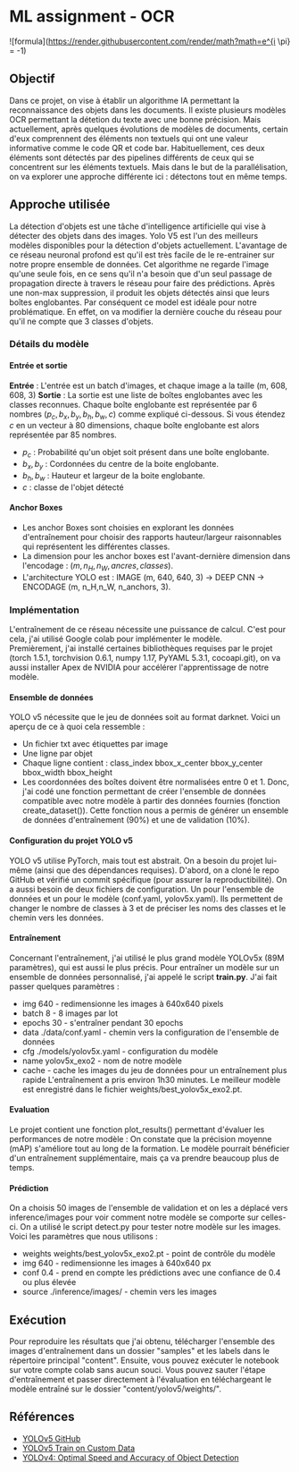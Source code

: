 
# ML assignment - OCR
![formula](https://render.githubusercontent.com/render/math?math=e^{i \pi} = -1)
## Objectif
Dans ce projet, on vise à établir un algorithme IA permettant la reconnaissance des objets dans les documents. Il existe plusieurs modèles OCR permettant la détetion du texte avec une bonne précision. Mais actuellement, après quelques évolutions de modèles de documents, certain d'eux comprennent des éléments non textuels qui ont une valeur informative comme le code QR et code bar. Habituellement, ces deux éléments sont détectés par des pipelines différents de ceux qui se concentrent sur les éléments textuels. Mais dans le but de la parallélisation, on va explorer une approche différente ici : détectons tout en même temps.


## Approche utilisée
  
La détection d'objets est une tâche d'intelligence artificielle qui vise à détecter des objets dans des images. Yolo V5 est l'un des meilleurs modèles disponibles pour la détection d'objets actuellement. L'avantage de ce réseau neuronal profond est qu'il est très facile de le re-entrainer sur notre propre ensemble de données. Cet algorithme ne regarde l'image qu'une seule fois, en ce sens qu'il n'a besoin que d'un seul passage de propagation directe à travers le réseau pour faire des prédictions. Après une non-max suppression, il produit les objets détectés ainsi que leurs boîtes englobantes.
Par conséquent ce model est idéale pour notre problématique. En effet, on va modifier la dernière couche du réseau pour qu'il ne compte que 3 classes d'objets.
### Détails du modèle
#### Entrée et sortie
**Entrée** : L'entrée est un batch d'images, et chaque image a la taille (m, 608, 608, 3)
**Sortie** : La sortie est une liste de boîtes englobantes avec les classes reconnues. Chaque boîte englobante est représentée par 6 nombres $(p_c, b_x, b_y, b_h, b_w, c)$ comme expliqué ci-dessous. Si vous étendez $c$ en un vecteur à 80 dimensions, chaque boîte englobante est alors représentée par 85 nombres.
- $p_c$ : Probabilité qu'un objet soit présent dans une boîte englobante.
- $b_x, b_y$ :  Cordonnées du centre de la boite englobante.
- $b_h, b_w$ :  Hauteur et largeur de la boite englobante.
- $c$ : classe de l'objet détecté
#### Anchor Boxes 
- Les anchor Boxes sont choisies en explorant les données d'entraînement pour choisir des rapports hauteur/largeur raisonnables qui représentent les différentes classes.
- La dimension pour les anchor boxes est l'avant-dernière dimension dans l'encodage : $(m, n_H,n_W,ancres,classes)$.
- L'architecture YOLO est : IMAGE (m, 640, 640, 3) -> DEEP CNN -> ENCODAGE (m, n_H,n_W, n_anchors, 3).

### Implémentation
L'entraînement de ce réseau nécessite une puissance de calcul. C'est pour  cela, j'ai utilisé Google  colab  pour implémenter le modèle.  
Premièrement, j'ai installé certaines bibliothèques requises par le projet  (torch  1.5.1, torchvision 0.6.1, numpy 1.17, PyYAML 5.3.1, cocoapi.git), on va aussi installer Apex de NVIDIA pour accélérer l'apprentissage de notre modèle.  
#### Ensemble de données
YOLO  v5  nécessite que le jeu de données soit au format darknet. Voici un aperçu de ce à quoi cela ressemble :  
- Un fichier  txt  avec étiquettes par image  
- Une ligne par objet  
- Chaque ligne contient : class_index  bbox_x_center  bbox_y_center  bbox_width  bbox_height  
- Les coordonnées des boîtes doivent être normalisées entre 0 et 1.
Donc, j'ai codé une fonction permettant de créer l'ensemble de données compatible avec notre modèle à partir des données  fournies (fonction  create_dataset()). Cette fonction nous a permis de générer un ensemble de données d'entraînement  (90%)  et une de validation  (10%).

#### Configuration du projet YOLO v5
YOLO v5 utilise PyTorch, mais tout est abstrait. On a besoin du projet lui-même (ainsi que des dépendances requises).
D'abord, on  a cloné le  repo  GitHub  et vérifié un commit  spécifique  (pour assurer la reproductibilité). On a aussi besoin de deux fichiers de configuration. Un pour l'ensemble de données et un pour le modèle  (conf.yaml,  yolov5x.yaml). Ils permettent de changer le nombre de classes à 3 et de préciser les noms des classes et le chemin vers les données.

#### Entraînement
Concernant l'entraînement, j'ai utilisé le plus grand modèle YOLOv5x (89M paramètres), qui est aussi le plus précis.
Pour entraîner un modèle sur un ensemble de données personnalisé, j'ai appelé le script **train.py**. J'ai fait passer quelques paramètres :
- img 640 - redimensionne les images à 640x640 pixels
- batch 8 - 8 images par lot
- epochs 30 - s'entraîner pendant 30 epochs
- data ./data/conf.yaml - chemin vers la configuration de l'ensemble de données
- cfg ./models/yolov5x.yaml - configuration du modèle
- name yolov5x_exo2 - nom de notre modèle
- cache - cache les images du jeu de données pour un entraînement plus rapide
L'entraînement a pris environ 1h30 minutes. Le meilleur modèle est enregistré dans le fichier weights/best_yolov5x_exo2.pt.
####  Evaluation
Le projet contient une fonction plot_results() permettant d'évaluer les performances de notre modèle : 
On constate que la précision moyenne (mAP) s'améliore tout au long de la formation. Le modèle pourrait bénéficier d'un entraînement supplémentaire, mais ça va prendre beaucoup plus de temps.
#### Prédiction
On a choisis 50 images de l'ensemble de validation et on les a déplacé vers inference/images pour voir comment notre modèle se comporte sur celles-ci.
On a utilisé le script detect.py pour tester notre modèle sur les images. Voici les paramètres que nous utilisons :
- weights weights/best_yolov5x_exo2.pt - point de contrôle du modèle
- img 640 - redimensionne les images à 640x640 px
- conf 0.4 - prend en compte les prédictions avec une confiance de 0.4 ou plus élevée
- source ./inference/images/ - chemin vers les images

## Exécution
Pour reproduire les résultats que j'ai obtenu, télécharger l'ensemble des images d'entraînement  dans un dossier "samples" et les  labels  dans le répertoire  principal  "content". Ensuite, vous pouvez  exécuter  le  notebook  sur votre compte  colab  sans aucun souci. Vous pouvez sauter l'étape d'entraînement et passer directement à l'évaluation en téléchargeant le modèle entraîné sur le dossier "content/yolov5/weights/".
## Références
-   [YOLOv5 GitHub](https://github.com/ultralytics/yolov5)
-    [YOLOv5 Train on Custom Data](https://github.com/ultralytics/yolov5/wiki/Train-Custom-Data)
-  [YOLOv4: Optimal Speed and Accuracy of Object Detection](https://arxiv.org/pdf/2004.10934.pdf)
